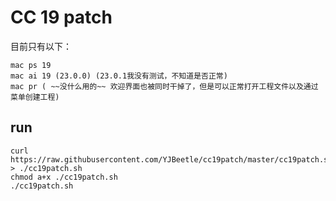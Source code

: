 # CC 19 patch

目前只有以下：

    mac ps 19
    mac ai 19 (23.0.0) (23.0.1我没有测试，不知道是否正常)
    mac pr ( ~~没什么用的~~ 欢迎界面也被同时干掉了，但是可以正常打开工程文件以及通过菜单创建工程)

## run
```
curl https://raw.githubusercontent.com/YJBeetle/cc19patch/master/cc19patch.sh > ./cc19patch.sh
chmod a+x ./cc19patch.sh
./cc19patch.sh
```